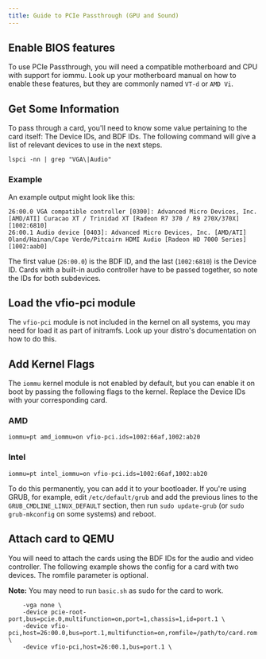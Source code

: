 ```yaml
---
title: Guide to PCIe Passthrough (GPU and Sound)
--- 
```


## Enable BIOS features
To use PCIe Passthrough, you will need a compatible motherboard and CPU with support for iommu. Look up your motherboard manual on how to enable these features, but they are commonly named `VT-d` or `AMD Vi`.

## Get Some Information
To pass through a card, you'll need to know some value pertaining to the card itself: The Device IDs, and BDF IDs. The following command will give a list of relevant devices to use in the next steps.

```
lspci -nn | grep "VGA\|Audio"
```

### Example
An example output might look like this:

```
26:00.0 VGA compatible controller [0300]: Advanced Micro Devices, Inc. [AMD/ATI] Curacao XT / Trinidad XT [Radeon R7 370 / R9 270X/370X] [1002:6810]
26:00.1 Audio device [0403]: Advanced Micro Devices, Inc. [AMD/ATI] Oland/Hainan/Cape Verde/Pitcairn HDMI Audio [Radeon HD 7000 Series] [1002:aab0]
```

The first value (`26:00.0`) is the BDF ID, and the last (`1002:6810`) is the Device ID. Cards with a built-in audio controller have to be passed together, so note the IDs for both subdevices.

## Load the vfio-pci module
The `vfio-pci` module is not included in the kernel on all systems, you may need for load it as part of initramfs. Look up your distro's documentation on how to do this.

## Add Kernel Flags
The `iommu` kernel module is not enabled by default, but you can enable it on boot by passing the following flags to the kernel. Replace the Device IDs with your corresponding card.

### AMD
```
iommu=pt amd_iommu=on vfio-pci.ids=1002:66af,1002:ab20
```

### Intel
```
iommu=pt intel_iommu=on vfio-pci.ids=1002:66af,1002:ab20
```

To do this permanently, you can add it to your bootloader. If you're using GRUB, for example, edit `/etc/default/grub` and add the previous lines to the `GRUB_CMDLINE_LINUX_DEFAULT` section, then run `sudo update-grub` (or `sudo grub-mkconfig` on some systems) and reboot.

## Attach card to QEMU
You will need to attach the cards using the BDF IDs for the audio and video controller. The following example shows the config for a card with two devices. The romfile parameter is optional. 

**Note:** You may need to run `basic.sh` as sudo for the card to work.

```
    -vga none \
    -device pcie-root-port,bus=pcie.0,multifunction=on,port=1,chassis=1,id=port.1 \
    -device vfio-pci,host=26:00.0,bus=port.1,multifunction=on,romfile=/path/to/card.rom \
    -device vfio-pci,host=26:00.1,bus=port.1 \
```
